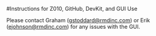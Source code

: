 #Instructions for Z010, GitHub, DevKit, and GUI Use

Please contact Graham (gstoddard@rmdinc.com) or Erik (ejohnson@rmdinc.com) for any issues with the GUI.